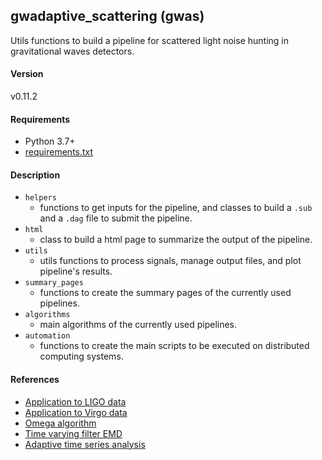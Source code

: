 ## gwadaptive_scattering (gwas)
Utils functions to build a pipeline for scattered light noise hunting in gravitational waves detectors.

#### Version

v0.11.2

####  Requirements

- Python 3.7+
- [requirements.txt](requirements.txt)

#### Description
- `helpers`
  - functions to get inputs for the pipeline, and classes to build a `.sub` and a `.dag` file to submit the pipeline.
- `html`
  - class to build a html page to summarize the output of the pipeline.
- `utils`
  - utils functions to process signals, manage output files, and plot pipeline's results.
- `summary_pages`
  - functions to create the summary pages of the currently used pipelines.
- `algorithms`
  - main algorithms of the currently used pipelines.
- `automation`
  - functions to create the main scripts to be executed on distributed computing systems.

#### References
- [Application to LIGO data](https://iopscience.iop.org/article/10.1088/1361-6382/aa8e6b/meta) 
- [Application to Virgo data](https://iopscience.iop.org/article/10.1088/1361-6382/ab9719/meta) 
- [Omega algorithm](https://dspace.mit.edu/handle/1721.1/34388)
- [Time varying filter EMD](https://www.sciencedirect.com/science/article/pii/S0165168417301135?casa_token=e9Q5Bi85etAAAAAA:ow686chMeVLYYF4anHGXpMx_dNSzej0s3x9PJuCuyt1zYyyyYLUsOOw6VSWXQJgZQPgAUitW3IU)
- [Adaptive time series analysis](https://www.jstor.org/stable/pdf/53161.pdf?casa_token=ZqoSg2aXRR8AAAAA:c-vPcJu5-ymb9Z_zZmr3pD1twXy3pb7nBxyUN0oUUoJfKgVLX1MIQhGqovwLsNJFQSCDrXa3k7GFJPxfIJhkwAXO650sblUb3mnVphXSjg73yUpczlEj)

